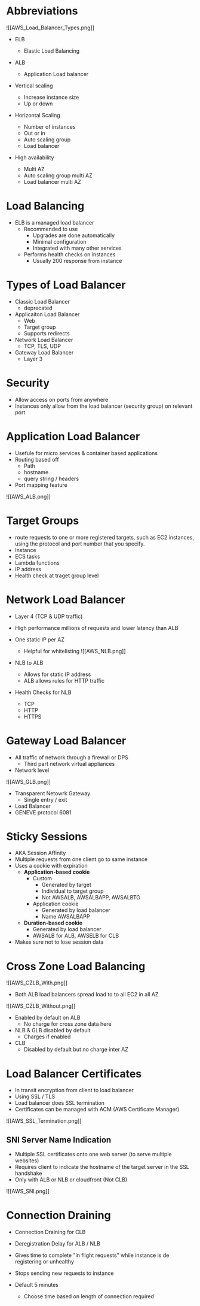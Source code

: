 # Abbreviations

![[AWS_Load_Balancer_Types.png]]

- ELB
	- Elastic Load Balancing
- ALB
	- Application Load balancer 

- Vertical scaling
	- Increase instance size
	- Up or down
- Horizontal Scaling
	- Number of instances
	- Out or in
	- Auto scaling group
	- Load balancer
- High availability
	- Multi AZ
	- Auto scaling group multi AZ
	- Load balancer multi AZ

# Load Balancing

- ELB is a managed load balancer
	- Recommended to use
		- Upgrades are done automatically
		- Minimal configuration
		- Integrated with many other services
	- Performs health checks on instances
		- Usually 200 response from instance

# Types of Load Balancer

- Classic Load Balancer
	- deprecated
- Applicaiton Load Balancer
	- Web
	- Target group
	- Supports redirects
- Network Load Balancer
	- TCP, TLS, UDP
- Gateway Load Balancer
	- Layer 3

# Security

- Allow access on ports from anywhere
- Instances only allow from the load balancer (security group) on relevant port

# Application Load Balancer

- Usefule for micro services & container based applications
- Routing based off
	- Path
	- hostname
	- query string / headers
- Port mapping feature

![[AWS_ALB.png]]

# Target Groups

- route requests to one or more registered targets, such as EC2 instances, using the protocol and port number that you specify.
- Instance
- ECS tasks
- Lambda functions
- IP address
- Health check at traget group level

# Network Load Balancer

- Layer 4 (TCP & UDP traffic)
- High performance millions of requests and lower latency than ALB
- One static IP per AZ
	- Helpful for whitelisting
![[AWS_NLB.png]]


- NLB to ALB
	- Allows for static IP address
	- ALB allows rules for HTTP traffic

- Health Checks for NLB
	- TCP
	- HTTP
	- HTTPS

# Gateway Load Balancer

- All traffic of network through a firewall or DPS
	- Third part network virtual appliances
- Network level

![[AWS_GLB.png]]

- Transparent Netowrk Gateway
	- Single entry / exit
- Load Balancer
- GENEVE protocol 6081

# Sticky Sessions

- AKA Session Affinity
- Multiple requests from one client go to same instance
- Uses a cookie with expiration
	- **Application-based cookie**
		- Custom
			- Generated by target
			- Individual to target group
			- Not AWSALB, AWSALBAPP, AWSALBTG
		- Application cookie
			- Generated by load balancer
			- Name AWSALBAPP
	- **Duration-based cookie**
		- Generated by load balancer
		- AWSALB for ALB, AWSELB for CLB
- Makes sure not to lose session data

# Cross Zone Load Balancing

![[AWS_CZLB_With.png]]

- Both ALB load balancers spread load to  to all EC2 in all AZ

![[AWS_CZLB_Without.png]]

- Enabled by default on ALB
	- No charge for cross zone data here
- NLB & GLB disabled by default
	- Charges if enabled
- CLB
	- Disabled by default but no charge inter AZ

# Load Balancer Certificates

- In transit encryption from client to load balancer
- Using SSL / TLS
- Load balancer does SSL termination
- Certificates can be  managed with ACM (AWS Certificate Manager)

![[AWS_SSL_Termination.png]]

## SNI Server Name Indication

- Multiple SSL certificates onto one web server (to serve multiple websites)
- Requires client to indicate the hostname of the target server in the SSL handshake
- Only with ALB or NLB or cloudfront (Not CLB)

![[AWS_SNI.png]]

# Connection Draining

- Connection Draining for CLB
- Deregistration Delay for ALB / NLB

- Gives time to complete "in flight requests" while instance is de registering or unhealthy
- Stops sending new requests to instance
- Default 5 minutes
	- Choose time based on length of connection required